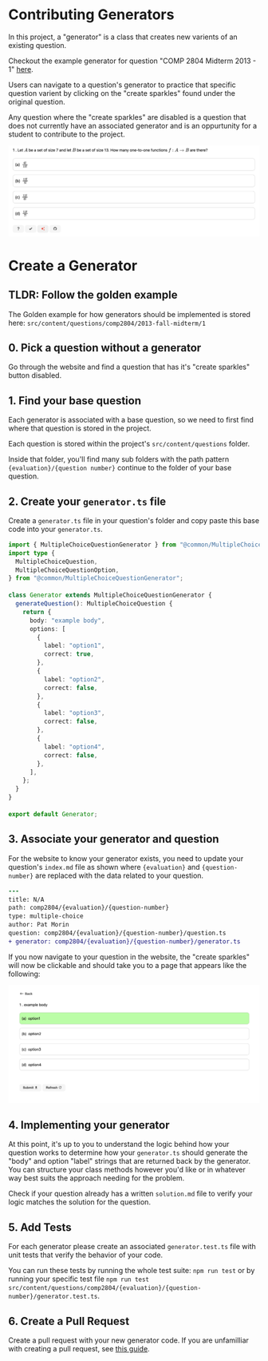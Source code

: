 # Contributing Generators

In this project, a "generator" is a class that creates new varients of an existing question.

Checkout the example generator for question "COMP 2804 Midterm 2013 - 1" [here](https://questions.carletoncomputerscience.ca/questions/generator/comp2804/2013-fall-midterm/1).

Users can navigate to a question's generator to practice that specific question varient by clicking on the "create sparkles" found under the original question.

Any question where the "create sparkles" are disabled is a question that does not currently have an associated generator and is an oppurtunity for a student to contribute to the project.

<img src="../public/images/docs/generator_example.png"/>

<br/>

# Create a Generator

## TLDR: Follow the golden example

The Golden example for how generators should be implemented is stored here: `src/content/questions/comp2804/2013-fall-midterm/1`

## 0. Pick a question without a generator

Go through the website and find a question that has it's "create sparkles" button disabled.

## 1. Find your base question

Each generator is associated with a base question, so we need to first find where that question is stored in the project.

Each question is stored within the project's `src/content/questions` folder.

Inside that folder, you'll find many sub folders with the path pattern `{evaluation}/{question number}` continue to the folder of your base question.

## 2. Create your `generator.ts` file

Create a `generator.ts` file in your question's folder and copy paste this base code into your `generator.ts`.

```typescript
import { MultipleChoiceQuestionGenerator } from "@common/MultipleChoiceQuestionGenerator";
import type {
  MultipleChoiceQuestion,
  MultipleChoiceQuestionOption,
} from "@common/MultipleChoiceQuestionGenerator";

class Generator extends MultipleChoiceQuestionGenerator {
  generateQuestion(): MultipleChoiceQuestion {
    return {
      body: "example body",
      options: [
        {
          label: "option1",
          correct: true,
        },
        {
          label: "option2",
          correct: false,
        },
        {
          label: "option3",
          correct: false,
        },
        {
          label: "option4",
          correct: false,
        },
      ],
    };
  }
}

export default Generator;
```

## 3. Associate your generator and question

For the website to know your generator exists, you need to update your question's `index.md` file as shown where `{evaluation}` and `{question-number}` are replaced with the data related to your question.

```diff
---
title: N/A
path: comp2804/{evaluation}/{question-number}
type: multiple-choice
author: Pat Morin
question: comp2804/{evaluation}/{question-number}/question.ts
+ generator: comp2804/{evaluation}/{question-number}/generator.ts
```

If you now navigate to your question in the website, the "create sparkles" will now be clickable and should take you to a page that appears like the following:

<img src="../public/images/docs/blank_generator.png"/>

## 4. Implementing your generator

At this point, it's up to you to understand the logic behind how your question works to determine how your `generator.ts` should generate the "body" and option "label" strings that are returned back by the generator. You can structure your class methods however you'd like or in whatever way best suits the approach needing for the problem.

Check if your question already has a written `solution.md` file to verify your logic matches the solution for the question.

## 5. Add Tests

For each generator please create an associated `generator.test.ts` file with unit tests that verify the behavior of your code.

You can run these tests by running the whole test suite: `npm run test` or by running your specific test file `npm run test src/content/questions/comp2804/{evaluation}/{question-number}/generator.test.ts`.

## 6. Create a Pull Request

Create a pull request with your new generator code. If you are unfamilliar with creating a pull request, see [this guide](https://docs.github.com/en/pull-requests/collaborating-with-pull-requests/proposing-changes-to-your-work-with-pull-requests/creating-a-pull-request).
